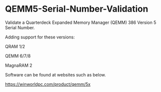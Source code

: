 # QEMM5-Serial-Number-Validation
Validate a Quarterdeck Expanded Memory Manager (QEMM) 386 Version 5 Serial Number.

Adding support for these versions:

QRAM 1/2

QEMM 6/7/8

MagnaRAM 2



Software can be found at websites such as below.

https://winworldpc.com/product/qemm/5x
